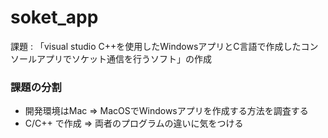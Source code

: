 # soket_app
課題 : 「visual studio C++を使用したWindowsアプリとC言語で作成したコンソールアプリでソケット通信を行うソフト」の作成

### 課題の分割
- 開発環境はMac => MacOSでWindowsアプリを作成する方法を調査する
- C/C++ で作成 => 両者のプログラムの違いに気をつける

